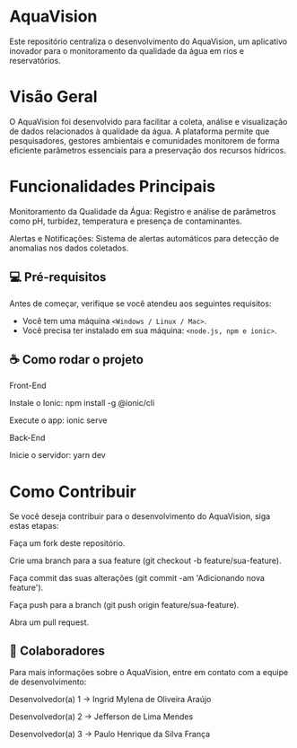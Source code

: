 # AquaVision

Este repositório centraliza o desenvolvimento do AquaVision, um aplicativo inovador para o monitoramento da qualidade da água em rios e reservatórios.

# Visão Geral

O AquaVision foi desenvolvido para facilitar a coleta, análise e visualização de dados relacionados à qualidade da água. A plataforma permite que pesquisadores, gestores ambientais e comunidades monitorem de forma eficiente parâmetros essenciais para a preservação dos recursos hídricos.

# Funcionalidades Principais

Monitoramento da Qualidade da Água: Registro e análise de parâmetros como pH, turbidez, temperatura e presença de contaminantes.

Alertas e Notificações: Sistema de alertas automáticos para detecção de anomalias nos dados coletados.

## 💻 Pré-requisitos

Antes de começar, verifique se você atendeu aos seguintes requisitos:

* Você tem uma máquina `<Windows / Linux / Mac>`.
* Você precisa ter instalado em sua máquina: `<node.js, npm e ionic>`.

## ☕ Como rodar o projeto

Front-End

Instale o Ionic: npm install -g @ionic/cli

Execute o app: ionic serve

Back-End

Inicie o servidor: yarn dev

# Como Contribuir

Se você deseja contribuir para o desenvolvimento do AquaVision, siga estas etapas:

Faça um fork deste repositório.

Crie uma branch para a sua feature (git checkout -b feature/sua-feature).

Faça commit das suas alterações (git commit -am 'Adicionando nova feature').

Faça push para a branch (git push origin feature/sua-feature).

Abra um pull request.

## 🤝 Colaboradores

Para mais informações sobre o AquaVision, entre em contato com a equipe de desenvolvimento:

Desenvolvedor(a) 1 → Ingrid Mylena de Oliveira Araújo

Desenvolvedor(a) 2 → Jefferson de Lima Mendes

Desenvolvedor(a) 3 → Paulo Henrique da Silva França
